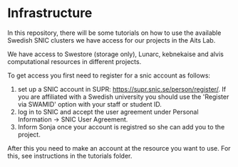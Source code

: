 # Infrastructure
In this repository, there will be some tutorials on how to use the available Swedish SNIC clusters we have access for our projects in the Aits Lab.

We have access to Swestore (storage only), Lunarc, kebnekaise and alvis computational resources in different projects.

To get access you first need to register for a snic account as follows:

1. set up a SNIC account in SUPR: https://supr.snic.se/person/register/. If you are affiliated with a Swedish university you should use the 'Register via SWAMID' option with your staff or student ID. 
2. log in to SNIC and accept the user agreement under Personal Information -> SNIC User Agreement. 
3. Inform Sonja once your account is registred so she can add you to the project.

After this you need to make an account at the resource you want to use. For this, see instructions in the tutorials folder.
